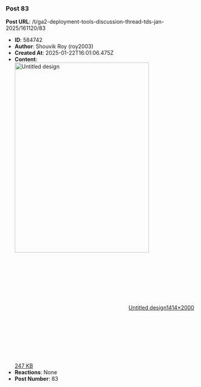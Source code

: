 ### Post 83
**Post URL**: /t/ga2-deployment-tools-discussion-thread-tds-jan-2025/161120/83
- **ID**: 584742
- **Author**: Shouvik Roy  (roy2003)
- **Created At**: 2025-01-22T16:01:06.475Z
- **Content**:  
  <div class="lightbox-wrapper"><a class="lightbox" href="https://europe1.discourse-cdn.com/flex013/uploads/iitm/original/3X/a/9/a96004ebde1ba7e706ce91d8bc9452fe842bee16.jpeg" data-download-href="/uploads/short-url/oampAABH1ku2lLO26O4lJ7tulNA.jpeg?dl=1" title="Untitled design" rel="noopener nofollow ugc"><img src="https://europe1.discourse-cdn.com/flex013/uploads/iitm/optimized/3X/a/9/a96004ebde1ba7e706ce91d8bc9452fe842bee16_2_353x500.jpeg" alt="Untitled design" data-base62-sha1="oampAABH1ku2lLO26O4lJ7tulNA" width="353" height="500" srcset="https://europe1.discourse-cdn.com/flex013/uploads/iitm/optimized/3X/a/9/a96004ebde1ba7e706ce91d8bc9452fe842bee16_2_353x500.jpeg, https://europe1.discourse-cdn.com/flex013/uploads/iitm/optimized/3X/a/9/a96004ebde1ba7e706ce91d8bc9452fe842bee16_2_529x750.jpeg 1.5x, https://europe1.discourse-cdn.com/flex013/uploads/iitm/optimized/3X/a/9/a96004ebde1ba7e706ce91d8bc9452fe842bee16_2_706x1000.jpeg 2x" data-dominant-color="5E6566"><div class="meta"><svg class="fa d-icon d-icon-far-image svg-icon" aria-hidden="true"><use href="#far-image"></use></svg><span class="filename">Untitled design</span><span class="informations">1414×2000 247 KB</span><svg class="fa d-icon d-icon-discourse-expand svg-icon" aria-hidden="true"><use href="#discourse-expand"></use></svg></div></a></div>
- **Reactions**: None
- **Post Number**: 83

